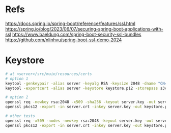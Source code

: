 # Refs
https://docs.spring.io/spring-boot/reference/features/ssl.html
https://spring.io/blog/2023/06/07/securing-spring-boot-applications-with-ssl
https://www.baeldung.com/spring-boot-security-ssl-bundles
https://github.com/nlinhvu/spring-boot-ssl-demo-2024

# Keystore
~~~bash
# at <server>/src/main/resources/certs
# option 1
keytool -genkeypair -alias server -keyalg RSA -keysize 2048 -dname "CN=localhost, OU=jc.dev, O=jc.dev, C=PT" -validity 365 -keystore keystore.p12 -storepass s3cr3t
keytool -exportcert -alias server -keystore keystore.p12 -storepass s3cr3t -file server.crt -rfc

# option 2
openssl req -newkey rsa:2048 -x509 -sha256 -keyout server.key -out server.crt -days 365 -passout pass:s3cr3t
openssl pkcs12 -export -in server.crt -inkey server.key -out keystore.p12 -name server -passin pass:s3cr3t -passout pass:s3cr3t

# other tests
openssl req -x509 -nodes -newkey rsa:2048 -keyout server.key -out server.crt -days 365 -subj "//CN=localhost"
openssl pkcs12 -export -in server.crt -inkey server.key -out keystore.p12 -name server -passout pass:s3cr3t
~~~

